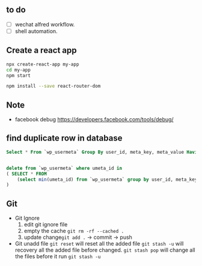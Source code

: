 ## to do
- [ ] wechat alfred workflow. 
- [ ] shell automation.

## Create a react app
```zsh
npx create-react-app my-app
cd my-app
npm start

npm install --save react-router-dom
```

## Note
* facebook debug
https://developers.facebook.com/tools/debug/

## find duplicate row in database
```sql
Select * From `wp_usermeta` Group By user_id, meta_key, meta_value Having Count(*) > 1


delete from `wp_usermeta` where umeta_id in
( SELECT * FROM 
    (select min(umeta_id) from `wp_usermeta` group by user_id, meta_key,meta_value having count(*)>1) AS temp_tab
)
```

## Git
* Git Ignore
    1. edit git ignore file
    2. empty the cache `git rm -rf --cached .`
    3. update change`git add .` -> commit -> push
* Git unadd file
    `git reset` will reset all the added file
    `git stash -u` will recovery all the added file before changed.
    `git stash pop` will change all the files before it run `git stash -u`